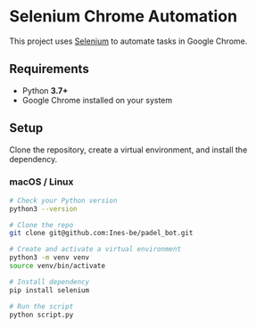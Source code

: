 # Selenium Chrome Automation

This project uses [Selenium](https://www.selenium.dev/) to automate tasks in Google Chrome.

## Requirements
- Python **3.7+**
- Google Chrome installed on your system

## Setup

Clone the repository, create a virtual environment, and install the dependency.

### macOS / Linux

```bash
# Check your Python version
python3 --version

# Clone the repo
git clone git@github.com:Ines-be/padel_bot.git

# Create and activate a virtual environment
python3 -m venv venv
source venv/bin/activate

# Install dependency
pip install selenium

# Run the script
python script.py
